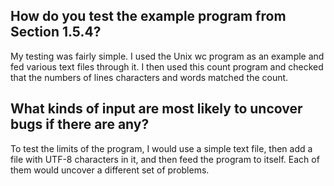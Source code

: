 ## How do you test the example program from Section 1.5.4? 

My testing was fairly simple. I used the Unix wc program as an example
and fed various text files through it. I then used this count program
and checked that the numbers of lines characters and words matched the
count.

## What kinds of input are most likely to uncover bugs if there are any?

To test the limits of the program, I would use a simple text file, then
add a file with UTF-8 characters in it, and then feed the program to
itself. Each of them would uncover a different set of problems.
